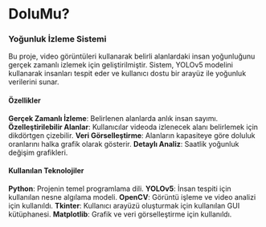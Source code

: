# DoluMu?
### Yoğunluk İzleme Sistemi

Bu proje, video görüntüleri kullanarak belirli alanlardaki insan yoğunluğunu gerçek zamanlı izlemek için geliştirilmiştir. Sistem, YOLOv5 modelini kullanarak insanları tespit eder ve kullanıcı dostu bir arayüz ile yoğunluk verilerini sunar.

#### Özellikler

**Gerçek Zamanlı İzleme**: Belirlenen alanlarda anlık insan sayımı.
**Özelleştirilebilir Alanlar**: Kullanıcılar videoda izlenecek alanı belirlemek için dikdörtgen çizebilir.
**Veri Görselleştirme**: Alanların kapasiteye göre doluluk oranlarını halka grafik olarak gösterir.
**Detaylı Analiz**: Saatlik yoğunluk değişim grafikleri.

#### Kullanılan Teknolojiler

**Python**: Projenin temel programlama dili.
**YOLOv5**: İnsan tespiti için kullanılan nesne algılama modeli.
**OpenCV**: Görüntü işleme ve video analizi için kullanıldı.
**Tkinter**: Kullanıcı arayüzü oluşturmak için kullanılan GUI kütüphanesi.
**Matplotlib**: Grafik ve veri görselleştirme için kullanıldı.
